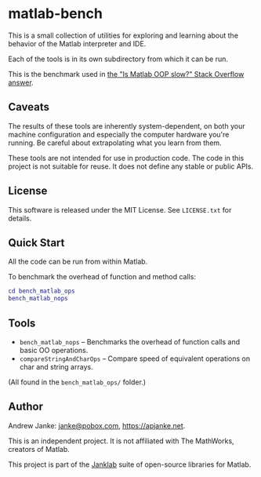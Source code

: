 # matlab-bench

This is a small collection of utilities for exploring and learning about the behavior of the Matlab interpreter and IDE.

Each of the tools is in its own subdirectory from which it can be run.

This is the benchmark used in [the "Is Matlab OOP slow?" Stack Overflow answer](https://stackoverflow.com/questions/1693429/is-matlab-oop-slow-or-am-i-doing-something-wrong#:~:text=The%20short%20answer%20is%3A%20yes,you%20can%20).

## Caveats

The results of these tools are inherently system-dependent, on both your machine configuration and especially the computer hardware you're running. Be careful about extrapolating what you learn from them.

These tools are not intended for use in production code. The code in this project is not suitable for reuse. It does not define any stable or public APIs.

## License

This software is released under the MIT License. See `LICENSE.txt` for details.

## Quick Start

All the code can be run from within Matlab.

To benchmark the overhead of function and method calls:

```matlab
cd bench_matlab_ops
bench_matlab_nops
```

## Tools

* `bench_matlab_nops` – Benchmarks the overhead of function calls and basic OO operations.
* `compareStringAndCharOps` – Compare speed of equivalent operations on char and string arrays.

(All found in the `bench_matlab_ops/` folder.)

## Author

Andrew Janke: <janke@pobox.com>, <https://apjanke.net>.

This is an independent project. It is not affiliated with The MathWorks, creators of Matlab.

This project is part of the [Janklab](https://janklab.net/) suite of open-source libraries for Matlab.
